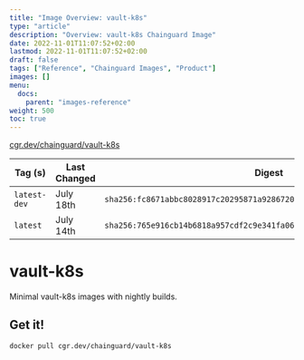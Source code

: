 ```yaml
---
title: "Image Overview: vault-k8s"
type: "article"
description: "Overview: vault-k8s Chainguard Image"
date: 2022-11-01T11:07:52+02:00
lastmod: 2022-11-01T11:07:52+02:00
draft: false
tags: ["Reference", "Chainguard Images", "Product"]
images: []
menu:
  docs:
    parent: "images-reference"
weight: 500
toc: true
---
```


[cgr.dev/chainguard/vault-k8s](https://github.com/chainguard-images/images/tree/main/images/vault-k8s)

| Tag (s)       | Last Changed | Digest                                                                    |
|---------------|--------------|---------------------------------------------------------------------------|
|  `latest-dev` | July 18th    | `sha256:fc8671abbc8028917c20295871a9286720770f984d3c88615eaa6ab786fd2582` |
|  `latest`     | July 14th    | `sha256:765e916cb14b6818a957cdf2c9e341fa0646a926135bfd65243cab052241c572` |

# vault-k8s

Minimal vault-k8s images with nightly builds.

## Get it!

```shell
docker pull cgr.dev/chainguard/vault-k8s
```
